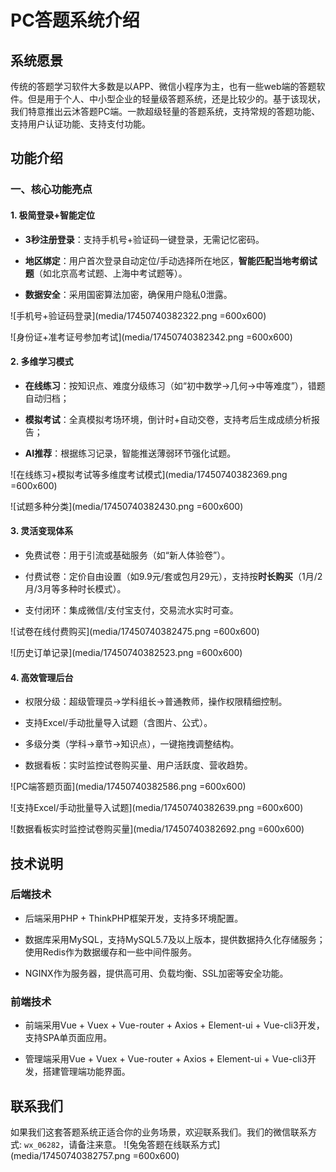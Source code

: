 # PC答题系统介绍

## 系统愿景

传统的答题学习软件大多数是以APP、微信小程序为主，也有一些web端的答题软件。但是用于个人、中小型企业的轻量级答题系统，还是比较少的。基于该现状，我们特意推出云沐答题PC端。一款超级轻量的答题系统，支持常规的答题功能、支持用户认证功能、支持支付功能。

## 功能介绍

### **一、核心功能亮点**  

#### **1. 极简登录+智能定位**  

- **3秒注册登录**：支持手机号+验证码一键登录，无需记忆密码。 

- **地区绑定**：用户首次登录自动定位/手动选择所在地区，**智能匹配当地考纲试题**（如北京高考试题、上海中考试题等）。

- **数据安全**：采用国密算法加密，确保用户隐私0泄露。  

![手机号+验证码登录](media/17450740382322.png =600x600)

![身份证+准考证号参加考试](media/17450740382342.png =600x600)

#### **2. 多维学习模式**  

- **在线练习**：按知识点、难度分级练习（如“初中数学→几何→中等难度”），错题自动归档；  

- **模拟考试**：全真模拟考场环境，倒计时+自动交卷，支持考后生成成绩分析报告；  

- **AI推荐**：根据练习记录，智能推送薄弱环节强化试题。  

![在线练习+模拟考试等多维度考试模式](media/17450740382369.png =600x600)

![试题多种分类](media/17450740382430.png =600x600)

#### **3. 灵活变现体系**  

- 免费试卷：用于引流或基础服务（如“新人体验卷”）。 

- 付费试卷：定价自由设置（如9.9元/套或包月29元），支持按**时长购买**（1月/2月/3月等多种时长模式）。

- 支付闭环：集成微信/支付宝支付，交易流水实时可查。  

![试卷在线付费购买](media/17450740382475.png =600x600)

![历史订单记录](media/17450740382523.png =600x600)

#### **4. 高效管理后台**  

- 权限分级：超级管理员→学科组长→普通教师，操作权限精细控制。

- 支持Excel/手动批量导入试题（含图片、公式）。

- 多级分类（学科→章节→知识点），一键拖拽调整结构。 

- 数据看板：实时监控试卷购买量、用户活跃度、营收趋势。

![PC端答题页面](media/17450740382586.png =600x600)

![支持Excel/手动批量导入试题](media/17450740382639.png =600x600)

![数据看板实时监控试卷购买量](media/17450740382692.png =600x600)


## 技术说明

### 后端技术

- 后端采用PHP + ThinkPHP框架开发，支持多环境配置。

- 数据库采用MySQL，支持MySQL5.7及以上版本，提供数据持久化存储服务；使用Redis作为数据缓存和一些中间件服务。

- NGINX作为服务器，提供高可用、负载均衡、SSL加密等安全功能。

### 前端技术

- 前端采用Vue + Vuex + Vue-router + Axios + Element-ui + Vue-cli3开发，支持SPA单页面应用。

- 管理端采用Vue + Vuex + Vue-router + Axios + Element-ui + Vue-cli3开发，搭建管理端功能界面。

## 联系我们

如果我们这套答题系统正适合你的业务场景，欢迎联系我们。我们的微信联系方式: `wx_06282`，请备注来意。
![兔兔答题在线联系方式](media/17450740382757.png =600x600)